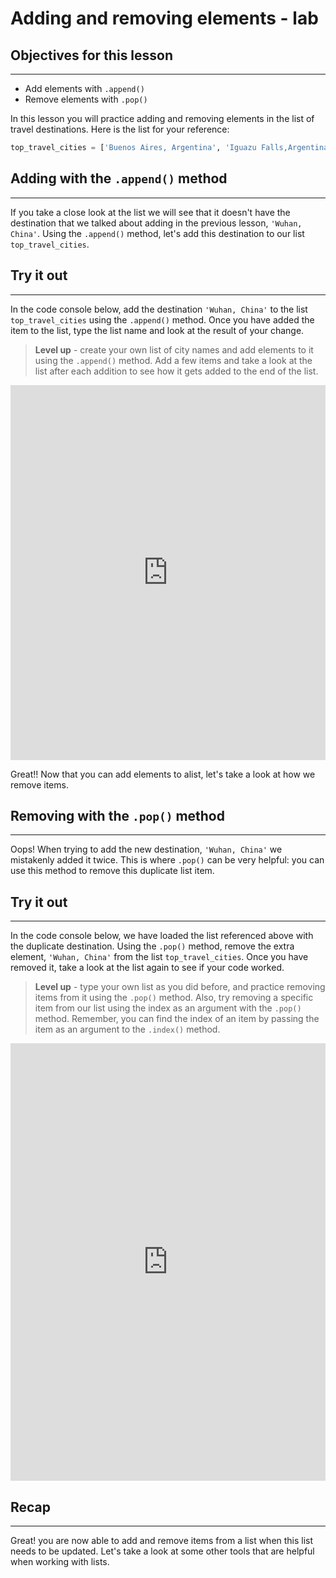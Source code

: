 # Adding and removing elements - lab

## Objectives for this lesson

***

* Add elements with `.append()`
* Remove elements with `.pop()`

In this lesson you will practice adding and removing elements in the list of travel destinations.  Here is the list for your reference:

```python
top_travel_cities = ['Buenos Aires, Argentina', 'Iguazu Falls,Argentina', 'Los Cabos, Mexico', 'Walla Walla Valley, Washington', 'Albuquerque, New Mexico', 'Greenville, South Carolina', 'Toronto, Canada', 'Archipelago Sea', 'Salina Island, Sicily', 'Solta, Croatia', 'Marakesh, Morocco', 'Pyeongchang, South Korea']
```
## Adding with the `.append()` method

***

If you take a close look at the list we will see that it doesn't have the destination that we talked about adding in the previous lesson, `'Wuhan, China'`.  Using the `.append()` method, let's add this destination to our list `top_travel_cities`.  

## Try it out

***

In the code console below, add the destination `'Wuhan, China'` to the list `top_travel_cities` using the `.append()` method.  Once you have added the item to the list, type the list name and look at the result of your change.

>**Level up** - create your own list of city names and add elements to it using the `.append()` method.  Add a few items and take a look at the list after each addition to see how it gets added to the end of the list.

<iframe frameborder="0" width="100%" height="600" src="https://repl.it/@DSExperience/CitiesTry5?lite=true"></iframe>

Great!! Now that you can add elements to alist, let's take a look at how we remove items.

## Removing with the `.pop()` method

***
Oops! When trying to add the new destination, `'Wuhan, China'` we mistakenly added it twice. This is where `.pop()` can be very helpful:   you can use this method to remove this duplicate list item.

## Try it out

***

In the code console below, we have loaded the list referenced above with the duplicate destination. Using the `.pop()` method, remove the extra element, `'Wuhan, China'` from the list `top_travel_cities`. Once you have removed it, take a look at the list again to see if your code worked.

>**Level up** - type your own list as you did before, and practice removing items from it using the `.pop()` method.  Also, try removing a specific item from our list using the index as an argument with the `.pop()` method.  Remember, you can find the index of an item by passing the item as an argument to the `.index()` method.

<iframe frameborder="0" width="100%" height="700" src="https://repl.it/@DSExperience/CitiesTry6?lite=true"></iframe>

## Recap

***

Great! you are now able to add and remove items from a list when this list needs to be updated.  Let's take a look at some other tools that are helpful when working with lists.
